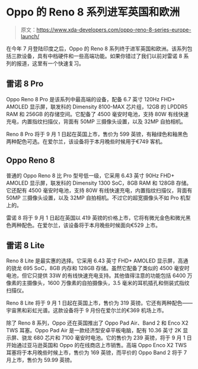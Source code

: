# Oppo 的 Reno 8 系列进军英国和欧洲

> 原文：<https://www.xda-developers.com/oppo-reno-8-series-europe-launch/>

在今年 7 月登陆印度之后，Oppo 的 Reno 8 系列终于进军英国和欧洲。该系列包括三款设备，具有中档硬件和一些高端功能。如果你错过了我们以前对雷诺 8 系列的报道，这里有一个快速复习。

## 雷诺 8 Pro

Oppo Reno 8 Pro 是该系列中最高端的设备，配备 6.7 英寸 120Hz FHD+ AMOLED 显示屏，联发科的 Dimensity 8100-MAX 芯片组，12GB 的 LPDDR5 RAM 和 256GB 的存储空间。它配备了 4500 毫安时电池，支持 80W 有线快速充电，内置指纹扫描仪，背面有 50MP 三摄像头设置，以及 32MP 自拍相机。

Reno 8 Pro 将于 9 月 1 日起在英国上市，售价为 599 英镑，有釉绿色和釉黑色两种配色可选。在爱尔兰，该设备将于本月晚些时候用于€749 客机。

## Oppo Reno 8

普通的 Oppo Reno 8 比 Pro 型号低一级，它采用 6.43 英寸 90Hz FHD+ AMOLED 显示屏，联发科的 Dimensity 1300 SoC，8GB RAM 和 128GB 存储。它还配有 4500 毫安时电池，支持 80W 有线快速充电，内置指纹扫描仪，背面有 50MP 三摄像头设置，以及 32MP 自拍相机。不过它的超宽摄像头不如 Pro 机型上的。

雷诺 8 将于 9 月 1 日起在英国以 419 英镑的价格上市，它将有微光金色和微光黑色两种配色。在爱尔兰，该设备将于本月晚些时候面向€529 上市。

## 雷诺 8 Lite

Reno 8 Lite 是最实惠的选择。它采用 6.43 英寸 FHD+ AMOLED 显示屏，高通的骁龙 695 SoC，8GB 内存和 128GB 存储。虽然它配备了类似的 4500 毫安时电池，但它只提供 33W 的有线快速充电支持。其他值得注意的功能包括 6400 万像素的主摄像头，1600 万像素的自拍摄像头，3.5 毫米的耳机插孔和侧装式指纹扫描仪。

Reno 8 Lite 将于 9 月 1 日起在英国上市，售价为 319 英镑。它还有两种配色——宇宙黑和彩虹光谱。这款设备将于 9 月份在爱尔兰的€369 机场上市。

除了 Reno 8 系列，Oppo 还在英国推出了 Oppo Pad Air、Band 2 和 Enco X2 TWS 耳塞。Oppo Pad Air 是一款经济型安卓平板电脑，配有 10.36 英寸 2K 显示屏、骁龙 680 芯片和 7100 毫安时电池。它的售价为 239 英镑，将于 9 月 1 日开始通过亚马逊英国和 Oppo 的在线商店上市销售。高端 Oppo Enco X2 TWS 耳塞将于本月晚些时候上市，售价为 169 英镑，而平价的 Oppo Band 2 将于 7 月上市，售价为 59.99 英镑。